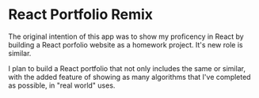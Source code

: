 # React Portfolio Remix


The original intention of this app was to show my proficency in React by building a React porfolio website as a homework project. It's new role is similar.

I plan to build a React portfolio that not only includes the same or similar, with the added feature of showing as many algorithms that I've completed as possible, in "real world" uses. 